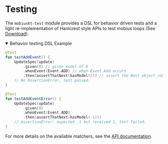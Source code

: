 # Testing

The `mobiuskt-test` module provides a DSL for behavior driven tests and a light re-implementation of Hamcrest style APIs to test mobius loops (See [Download](#Download)).

<details open="open">
<summary>Behavior testing DSL Example</summary>

```kotlin
@Test
fun testAddEvent() {
    UpdateSpec(update)
        .given(0) // given model of 0
        .whenEvent(Event.ADD) // when Event.Add occurs
        .then(assertThatNext(hasModel())) // assert the Next object contains any model
    // No AssertionError, test passed.
}

@Test
fun testAddEventError() {
    UpdateSpec(update)
        .given(0)
        .whenEvent(Event.ADD)
        .then(assertThatNext(hasModel(-1)))
    // AssertionError: expected -1 but received 1, test failed.
}
```
</details>

For more details on the available matchers, see the [API documentation](https://drewcarlson.github.io/mobius.kt/latest/kdoc/mobiuskt-test/kt.mobius.test/-next-matchers/index.html).
